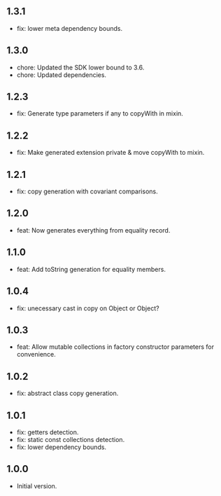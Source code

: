 ## 1.3.1
- fix: lower meta dependency bounds.

## 1.3.0
- chore: Updated the SDK lower bound to 3.6.
- chore: Updated dependencies.

## 1.2.3
- fix: Generate type parameters if any to copyWith in mixin.

## 1.2.2
- fix: Make generated extension private & move copyWith to mixin.

## 1.2.1
- fix: copy generation with covariant comparisons.

## 1.2.0
- feat: Now generates everything from equality record.

## 1.1.0
- feat: Add toString generation for equality members.

## 1.0.4
- fix: unecessary cast in copy on Object or Object?

## 1.0.3
- feat: Allow mutable collections in factory constructor parameters for convenience.

## 1.0.2
- fix: abstract class copy generation.

## 1.0.1
- fix: getters detection.
- fix: static const collections detection.
- fix: lower dependency bounds.

## 1.0.0
- Initial version.